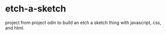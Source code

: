 # etch-a-sketch
project from project odin to build an etch a sketch thing with javascript, css, and html.
